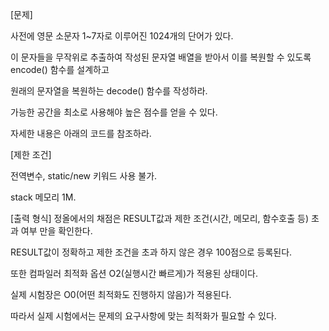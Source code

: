 ﻿[문제]

사전에 영문 소문자 1~7자로 이루어진 1024개의 단어가 있다.

이 문자들을 무작위로 추출하여 작성된 문자열 배열을 받아서
이를 복원할 수 있도록 encode() 함수를 설계하고

원래의 문자열을 복원하는 decode() 함수를 작성하라.

가능한 공간을 최소로 사용해야 높은 점수를 얻을 수 있다.

자세한 내용은 아래의 코드를 참조하라.

 

[제한 조건]

전역변수, static/new 키워드 사용 불가.

stack 메모리 1M.​  


[출력 형식]
정올에서의 채점은 RESULT값과 제한 조건(시간, 메모리, 함수호출 등) 초과 여부 만을 확인한다.

RESULT값이 정확하고 제한 조건을 초과 하지 않은 경우 100점으로 등록된다.

 

또한 컴파일러 최적화 옵션 O2(실행시간 빠르게)가 적용된 상태이다. 

실제 시험장은 O0(어떤 최적화도 진행하지 않음)가 적용된다. 

 

따라서 실제 시험에서는 문제의 요구사항에 맞는 최적화가 필요할 수 있다. 